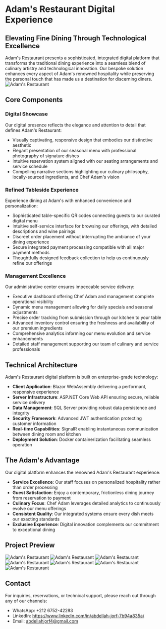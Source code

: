 # Adam's Restaurant Digital Experience

## Elevating Fine Dining Through Technological Excellence

Adam's Restaurant presents a sophisticated, integrated digital platform that transforms the traditional dining experience into a seamless blend of culinary artistry and technological innovation. Our bespoke solution enhances every aspect of Adam's renowned hospitality while preserving the personal touch that has made us a destination for discerning diners.
![Adam's Restaurant](Adam%20Restaurant/Images%20Project/Desktop%20Screenshot%202025.03.01%20-%2020.40.45.11.png)
## Core Components

### Digital Showcase
Our digital presence reflects the elegance and attention to detail that defines Adam's Restaurant:
- Visually captivating, responsive design that embodies our distinctive aesthetic
- Elegant presentation of our seasonal menu with professional photography of signature dishes
- Intuitive reservation system aligned with our seating arrangements and service schedule
- Compelling narrative sections highlighting our culinary philosophy, locally-sourced ingredients, and Chef Adam's vision

### Refined Tableside Experience
Experience dining at Adam's with enhanced convenience and personalization:
- Sophisticated table-specific QR codes connecting guests to our curated digital menu
- Intuitive self-service interface for browsing our offerings, with detailed descriptions and wine pairings
- Discreet order placement without interrupting the ambiance of your dining experience
- Secure integrated payment processing compatible with all major payment methods
- Thoughtfully designed feedback collection to help us continuously refine our offerings

### Management Excellence
Our administrative center ensures impeccable service delivery:
- Executive dashboard offering Chef Adam and management complete operational visibility
- Dynamic menu management allowing for daily specials and seasonal adjustments
- Precise order tracking from submission through our kitchen to your table
- Advanced inventory control ensuring the freshness and availability of our premium ingredients
- Comprehensive analytics informing our menu evolution and service enhancements
- Detailed staff management supporting our team of culinary and service professionals

## Technical Architecture

Adam's Restaurant digital platform is built on enterprise-grade technology:

- **Client Application**: Blazor WebAssembly delivering a performant, responsive experience
- **Server Infrastructure**: ASP.NET Core Web API ensuring secure, reliable service delivery
- **Data Management**: SQL Server providing robust data persistence and integrity
- **Security Framework**: Advanced JWT authentication protecting customer information
- **Real-time Capabilities**: SignalR enabling instantaneous communication between dining room and kitchen
- **Deployment Solution**: Docker containerization facilitating seamless operation

## The Adam's Advantage

Our digital platform enhances the renowned Adam's Restaurant experience:

- **Service Excellence**: Our staff focuses on personalized hospitality rather than order processing
- **Guest Satisfaction**: Enjoy a contemporary, frictionless dining journey from reservation to payment
- **Culinary Focus**: Chef Adam leverages detailed analytics to continuously evolve our menu offerings
- **Consistent Quality**: Our integrated systems ensure every dish meets our exacting standards
- **Exclusive Experience**: Digital innovation complements our commitment to exceptional dining
## Project Preview
![Adam's Restaurant](Adam%20Restaurant/Images%20Project/Desktop%20Screenshot%202025.03.01%20-%2020.43.24.63.png)
![Adam's Restaurant](Adam%20Restaurant/Images%20Project/Desktop%20Screenshot%202025.03.01%20-%2020.45.11.94.png)
![Adam's Restaurant](Adam%20Restaurant/Images%20Project/Desktop%20Screenshot%202025.03.01%20-%2020.45.53.21.png)
![Adam's Restaurant](Adam%20Restaurant/Images%20Project/Desktop%20Screenshot%202025.03.01%20-%2020.46.27.78.png)
![Adam's Restaurant](Adam%20Restaurant/Images%20Project/Desktop%20Screenshot%202025.03.01%20-%2020.47.15.62.png)
![Adam's Restaurant](Adam%20Restaurant/Images%20Project/Desktop%20Screenshot%202025.03.01%20-%2020.49.34.70.png)
![Adam's Restaurant](Adam%20Restaurant/Images%20Project/Desktop%20Screenshot%202025.03.01%20-%2020.51.27.48.png)
## Contact
For inquiries, reservations, or technical support, please reach out through any of our channels:
* WhatsApp: +212 6752-42283
* LinkedIn: https://www.linkedin.com/in/abdellah-jorf-7b94a835a/
* Email: abdellahjorf4@gmail.com